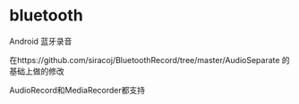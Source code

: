 # bluetooth
Android  蓝牙录音

在https://github.com/siracoj/BluetoothRecord/tree/master/AudioSeparate 的基础上做的修改

AudioRecord和MediaRecorder都支持
